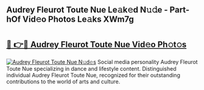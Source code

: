 ## Audrey Fleurot Toute Nue Le𝚊k𝚎d N𝚞𝚍e - Part-hOf Vid𝚎o Photos Le𝚊ks XWm7g

# <h2><a href="http://fb2pvq.evod.top/?m=Audrey+Fleurot+Toute+Nue">🔗 👉🔴 Audrey Fleurot Toute Nue Vid𝚎o Ph𝚘t𝚘s</a></h2>

[![Audrey Fleurot Toute Nue N𝚞d𝚎s](https://i.imgur.com/8V9OHl7.gif)](http://fb2pvq.evod.top/?m=Audrey+Fleurot+Toute+Nue)
Social media personality Audrey Fleurot Toute Nue specializing in dance and lifestyle content. Distinguished individual Audrey Fleurot Toute Nue, recognized for their outstanding contributions to the world of arts and culture. 
